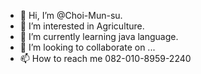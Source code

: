 - 👋 Hi, I’m @Choi-Mun-su.
- 👀 I’m interested in Agriculture.
- 🌱 I’m currently learning java language.
- 💞️ I’m looking to collaborate on ...
- 📫 How to reach me 082-010-8959-2240

<!---
Choi-Mun-su/Choi-Mun-su is a ✨ special ✨ repository because its `README.md` (this file) appears on your GitHub profile.
You can click the Preview link to take a look at your changes.
--->
